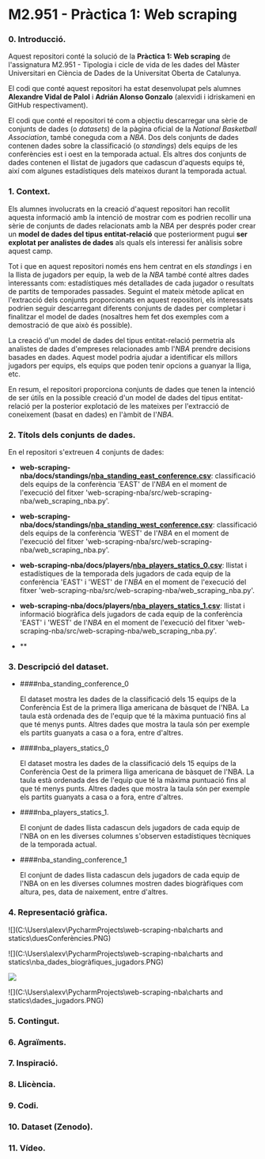 # M2.951 - Pràctica 1: Web scraping

### 0. Introducció.

Aquest repositori conté la solució de la
**Pràctica 1: Web scraping** de l'assignatura M2.951 -
Tipologia i cicle de vida de les dades del Màster
Universitari en Ciència de Dades de la Universitat
Oberta de Catalunya.

El codi que conté aquest repositori ha estat desenvolupat
pels alumnes **Alexandre Vidal de Palol** i **Adrián Alonso Gonzalo**
(alexvidi i idriskameni en GitHub respectivament).

El codi que conté el repositori té com a objectiu 
descarregar una sèrie de conjunts de dades (o *datasets*)
de la pàgina oficial de la *National Basketball Association*,
també coneguda com a *NBA*. Dos dels conjunts de dades contenen
dades sobre la classificació (o *standings*) dels equips
de les conferències est i oest en la temporada actual.
Els altres dos conjunts de dades contenen el llistat de jugadors
que cadascun d'aquests equips té, així com algunes estadístiques
dels mateixos durant la temporada actual.

### 1. Context.

Els alumnes involucrats en la creació d'aquest repositori han
recollit aquesta informació amb la intenció de mostrar com es 
podrien recollir una sèrie de conjunts de dades relacionats amb
la *NBA* per després poder crear un **model de dades del tipus
entitat-relació** que posteriorment pugui **ser explotat per analistes
de dades** als quals els interessi fer anàlisis sobre aquest camp.

Tot i que en aquest repositori només ens hem centrat en els *standings* 
i en la llista de jugadors per equip, la web de la *NBA* també conté altres
dades ìnteressants com: estadístiques més detallades de cada jugador
o resultats de partits de temporades passades. Seguint el mateix mètode
aplicat en l'extracció dels conjunts proporcionats en aquest repositori,
els interessats podrien seguir descarregant diferents conjunts de dades
per completar i finalitzar el model de dades (nosaltres hem fet dos exemples com
a demostració de que això és possible).

La creació d'un model de dades del tipus entitat-relació permetria
als analistes de dades d'empreses relacionades amb l'*NBA* prendre
decisions basades en dades. Aquest model podria ajudar a identificar
els millors jugadors per equips, els equips que poden tenir opcions a
guanyar la lliga, etc.

En resum, el repositori proporciona conjunts de dades que tenen la
intenció de ser útils en la possible creació d'un model de dades del
tipus entitat-relació per la posterior explotació de les mateixes per
l'extracció de coneixement (basat en dades) en l'àmbit de l'*NBA*.

### 2. Títols dels conjunts de dades. 

En el repositori s'extreuen 4 conjunts de dades:

- **web-scraping-nba/docs/standings/<ins>nba_standing_east_conference.csv</ins>**:
classificació dels equips de la conferència 'EAST' de l'*NBA*
en el moment de l'execució del fitxer 'web-scraping-nba/src/web-scraping-nba/web_scraping_nba.py'.

- **web-scraping-nba/docs/standings/<ins>nba_standing_west_conference.csv</ins>**:
classificació dels equips de la conferència 'WEST' de l'*NBA*
en el moment de l'execució del fitxer 'web-scraping-nba/src/web-scraping-nba/web_scraping_nba.py'.

- **web-scraping-nba/docs/players/<ins>nba_players_statics_0.csv</ins>**:
llistat i estadístiques de la temporada dels jugadors de cada equip de la conferència 'EAST' i 'WEST' de l'*NBA* en el moment de
l'execució del fitxer 'web-scraping-nba/src/web-scraping-nba/web_scraping_nba.py'.  

- **web-scraping-nba/docs/players/<ins>nba_players_statics_1.csv</ins>**:
llistat i informació biogràfica dels jugadors de cada equip de la conferència 'EAST' i 'WEST' de l'*NBA* en el moment de
l'execució del fitxer 'web-scraping-nba/src/web-scraping-nba/web_scraping_nba.py'.  

- **
### 3. Descripció del dataset. 

- ####nba_standing_conference_0

    El dataset mostra les dades de la classificació dels 15 equips de la Conferència Est de la primera lliga americana de bàsquet de l'NBA. La taula està ordenada des de l'equip que té la màxima puntuació fins al que té menys punts. Altres dades que mostra la taula són per exemple els partits guanyats a casa o a fora, entre d'altres.

- ####nba_players_statics_0
    
    El dataset mostra les dades de la classificació dels 15 equips de la Conferència Oest de la primera lliga americana de bàsquet de l'NBA. La taula està ordenada des de l'equip que té la màxima puntuació fins al que té menys punts. Altres dades que mostra la taula són per exemple els partits guanyats a casa o a fora, entre d'altres.

- ####nba_players_statics_1.

    El conjunt de dades llista cadascun dels jugadors de cada equip de l'NBA on en les diverses columnes s'observen estadístiques tècniques de la temporada actual.

- ####nba_standing_conference_1

    El conjunt de dades llista cadascun dels jugadors de cada equip de l'NBA on en les diverses columnes mostren dades biogràfiques com altura, pes, data de naixement, entre d'altres.

### 4. Representació gràfica.

![](C:\Users\alexv\PycharmProjects\web-scraping-nba\charts and statics\duesConferències.PNG)

![](C:\Users\alexv\PycharmProjects\web-scraping-nba\charts and statics\nba_dades_biogràfiques_jugadors.PNG)

<img src="C:\Users\alexv\PycharmProjects\web-scraping-nba\charts and statics\dades_equips-logos-conferència.PNG"/>

![](C:\Users\alexv\PycharmProjects\web-scraping-nba\charts and statics\dades_jugadors.PNG)
### 5. Contingut. 

### 6. Agraïments.

### 7. Inspiració. 

### 8. Llicència. 

### 9. Codi. 

### 10. Dataset (Zenodo). 

### 11. Vídeo.